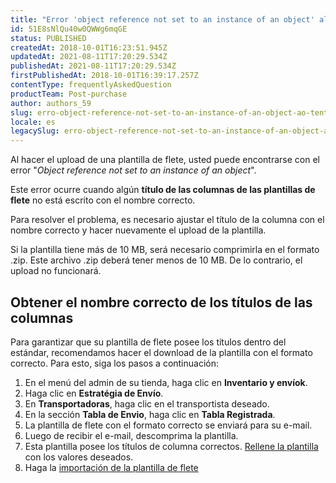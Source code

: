 ```yaml
---
title: "Error 'object reference not set to an instance of an object' al intentar hacer el upload de una plantilla de flete"
id: 51E8sNlQu40w0QWWg6mqGE
status: PUBLISHED
createdAt: 2018-10-01T16:23:51.945Z
updatedAt: 2021-08-11T17:20:29.534Z
publishedAt: 2021-08-11T17:20:29.534Z
firstPublishedAt: 2018-10-01T16:39:17.257Z
contentType: frequentlyAskedQuestion
productTeam: Post-purchase
author: authors_59
slug: erro-object-reference-not-set-to-an-instance-of-an-object-ao-tentar
locale: es
legacySlug: erro-object-reference-not-set-to-an-instance-of-an-object-ao-tentar
---
```


Al hacer el upload de una plantilla de flete, usted puede encontrarse con el error "*Object reference not set to an instance of an object*".

Este error ocurre cuando algún __título de las columnas de las plantillas de flete__ no está escrito con el nombre correcto. 

Para resolver el problema, es necesario ajustar el título de la columna con el nombre correcto y hacer nuevamente el upload de la plantilla. 

<div class="alert alert-warning">
Si la plantilla tiene más de 10 MB, será necesario comprimirla en el formato .zip. Este archivo .zip deberá tener menos de 10 MB.
De lo contrario, el upload no funcionará. 
</div>

## Obtener el nombre correcto de los títulos de las columnas 

Para garantizar que su plantilla de flete posee los títulos dentro del estándar, recomendamos hacer el download de la plantilla con el formato correcto. Para esto, siga los pasos a continuación: 

1. En el menú del admin de su tienda, haga clic en __Inventario y envíok__.
2. Haga clic en __Estratégia de Envío__.
3. En __Transportadoras__, haga clic en el transportista deseado.
4. En la sección __Tabla de Envio__, haga clic en __Tabla Registrada__.
5. La plantilla de flete con el formato correcto se enviará para su e-mail.
6. Luego de recibir el e-mail, descomprima la plantilla.
7. Esta plantilla posee los títulos de columna correctos. [Rellene la plantilla](/es/tutorial/como-montar-la-plantilla-de-flete/) con los valores deseados. 
8. Haga la [importación de la plantilla de flete](/es/tutorial/importar-planilla-de-envio)

